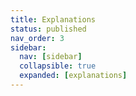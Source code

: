 ```yaml
---
title: Explanations
status: published
nav_order: 3
sidebar:
  nav: [sidebar]
  collapsible: true
  expanded: [explanations]
---
```

